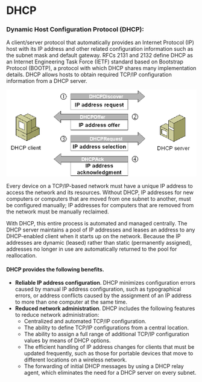 # DHCP

###  Dynamic Host Configuration Protocol \(DHCP\):

A client/server protocol that automatically provides an Internet Protocol \(IP\) host with its IP address and other related configuration information such as the subnet mask and default gateway. RFCs 2131 and 2132 define DHCP as an Internet Engineering Task Force \(IETF\) standard based on Bootstrap Protocol \(BOOTP\), a protocol with which DHCP shares many implementation details. DHCP allows hosts to obtain required TCP/IP configuration information from a DHCP server.

![](../.gitbook/assets/image%20%285%29.png)



Every device on a TCP/IP-based network must have a unique IP address to access the network and its resources. Without DHCP, IP addresses for new computers or computers that are moved from one subnet to another, must be configured manually; IP addresses for computers that are removed from the network must be manually reclaimed.

With DHCP, this entire process is automated and managed centrally. The DHCP server maintains a pool of IP addresses and leases an address to any DHCP-enabled client when it starts up on the network. Because the IP addresses are dynamic \(leased\) rather than static \(permanently assigned\), addresses no longer in use are automatically returned to the pool for reallocation.

#### DHCP provides the following benefits.

* **Reliable IP address configuration**. DHCP minimizes configuration errors caused by manual IP address configuration, such as typographical errors, or address conflicts caused by the assignment of an IP address to more than one computer at the same time.
* **Reduced network administration**. DHCP includes the following features to reduce network administration:
  * Centralized and automated TCP/IP configuration.
  * The ability to define TCP/IP configurations from a central location.
  * The ability to assign a full range of additional TCP/IP configuration values by means of DHCP options.
  * The efficient handling of IP address changes for clients that must be updated frequently, such as those for portable devices that move to different locations on a wireless network.
  * The forwarding of initial DHCP messages by using a DHCP relay agent, which eliminates the need for a DHCP server on every subnet.

